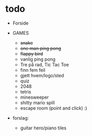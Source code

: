 # todo


- Forside
  
  
- GAMES
   - ~~snake~~
   - ~~one man ping pong~~
   - ~~flappy bird~~
   - vanlig ping pong
   - Tre på rad, Tic Tac Toe
   - finn fem feil
   - gjett hvem/logo/sted
   - quiz
   - 2048
   - tetris
   - minesweeper
   - shitty mario spill
   - escape room (point and click) :)


- forslag:
   - guitar hero/piano tiles